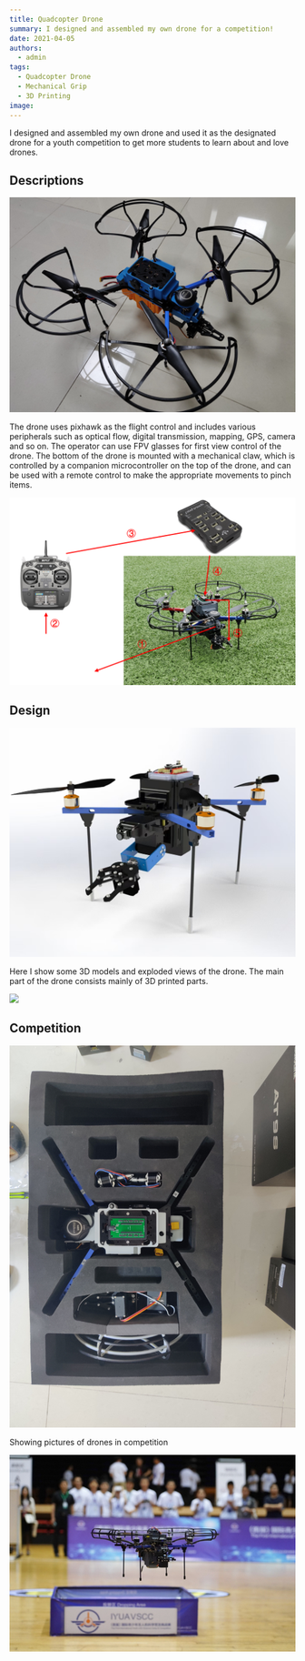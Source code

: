```yaml
---
title: Quadcopter Drone
summary: I designed and assembled my own drone for a competition!
date: 2021-04-05
authors:
  - admin
tags:
  - Quadcopter Drone
  - Mechanical Grip
  - 3D Printing
image:
---
```


<!-- Google tag (gtag.js) -->
<script async src="https://www.googletagmanager.com/gtag/js?id=G-G6S1SQP4ZW"></script>
<script>
  window.dataLayer = window.dataLayer || [];
  function gtag(){dataLayer.push(arguments);}
  gtag('js', new Date());

  gtag('config', 'G-G6S1SQP4ZW');
</script>

I designed and assembled my own drone and used it as the designated drone for a youth competition to get more students to learn about and love drones.

## Descriptions

![](./other.jpg)

The drone uses pixhawk as the flight control and includes various peripherals such as optical flow, digital transmission, mapping, GPS, camera and so on. The operator can use FPV glasses for first view control of the drone. The bottom of the drone is mounted with a mechanical claw, which is controlled by a companion microcontroller on the top of the drone, and can be used with a remote control to make the appropriate movements to pinch items.

![](./liucheng.png)

## Design

![](./3D-whole.jpg)

Here I show some 3D models and exploded views of the drone. The main part of the drone consists mainly of 3D printed parts.

![](./fenjie.jpg)

## Competition

![](./box.jpg)

Showing pictures of drones in competition

![](./competition.jpg)